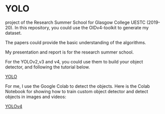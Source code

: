 # YOLO
 project of the Research Summer School for Glasgow College UESTC (2019-20).
In this repository,  you could use the OIDv4-toolkit to generate my dataset.


The papers could provide the basic understanding of the algorithms. 


My presentation and report is for the research summer school.


For the YOLOv2,v3 and v4, you could use them to build your object detector, and following the tutorial below.

[YOLO](https://github.com/AlexeyAB/darknet)

For me, I use the Google Colab to detect the objects. Here is the Colab Notebook for showing how to train custom object detector and detect objects in images and videos:

[YOLOv4](https://colab.research.google.com/drive/1PWqXKO-h44l9tsWjulr1tRriAPYJAuu0?usp=sharing)

